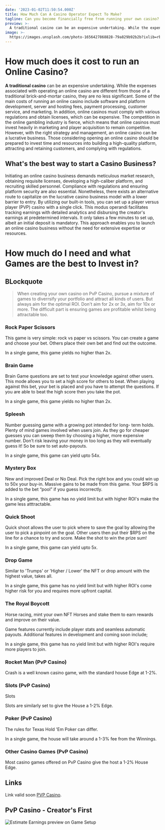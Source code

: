 ```yaml
---
date: '2023-01-02T11:50:54.000Z'
title: How Much Can A Casino Operator Expect To Make?
tagline: Can you become financially free from running your own casino?
preview: >-
  A traditional casino can be an expensive undertaking. While the expenses associated with operating an online casino are different from those of a traditional brick-and-mortar casino, they are no less significant. Some of the main costs of running an online casino include software and platform development, server and hosting fees, payment processing, customer service, and marketing.
image: >-
  https://images.unsplash.com/photo-1656427868828-79a829b92b2b?ixlib=rb-1.2.1&ixid=MnwxMjA3fDB8MHxwaG90by1wYWdlfHx8fGVufDB8fHx8&auto=format&fit=crop&w=1332&q=80
---
```


# How much does it cost to run an Online Casino?

**A traditional casino** can be an expensive undertaking. While the expenses associated with operating an online casino are different from those of a traditional brick-and-mortar casino, they are no less significant. Some of the main costs of running an online casino include software and platform development, server and hosting fees, payment processing, customer service, and marketing. In addition, online casinos must comply with various regulations and obtain licenses, which can be expensive. The competition in the online gambling industry is fierce, which means that online casinos must invest heavily in marketing and player acquisition to remain competitive. However, with the right strategy and management, an online casino can be a lucrative business. Those considering opening an online casino should be prepared to invest time and resources into building a high-quality platform, attracting and retaining customers, and complying with regulations.

## What's the best way to start a Casino Business?

Initiating an online casino business demands meticulous market research, obtaining requisite licenses, developing a high-caliber platform, and recruiting skilled personnel. Compliance with regulations and ensuring platform security are also essential. Nonetheless, there exists an alternative route to capitalize on the lucrative casino business model with a lower barrier to entry. By utilizing our built-in tools, you can set up a player versus player (PVP) casino with a single click. This modus operandi facilitates tracking earnings with detailed analytics and disbursing the creator's earnings at predetermined intervals. It only takes a few minutes to set up, albeit an initial deposit is mandatory. This approach enables you to launch an online casino business without the need for extensive expertise or resources.

# How much do I need and what Games are the best to Invest in?

## BLockquote

> When creating your own casino on PvP Casino, pursue a mixture of games to diverrsify your portfolio and attract all kinds of users. But always aim for the optimal ROI. Don't aim for 2x or 3x, aim for 10x or more. The difficult part is ensuring games are profitable whilst being attractable too.

### Rock Paper Scissors

This game is very simple: rock vs paper vs scissors. You can create a game and choose your bet. Others place their own bet and find out the outcome.

In a single game, this game yields no higher than 2x.

### Brain Game

Brain Game questions are set to test your knowledge against other users. This mode allows you to set a high score for others to beat. When playing against this bet, your bet is placed and you have to attempt the questions. If you are able to beat the high score then you take the pot.

In a single game, this game yields no higher than 2x.

### Spleesh

Number guessing game with a growing pot intended for long- term holds. Plenty of mind games involved when users join. As they go for cheaper guesses you can sweep them by choosing a higher, more expensive number. Don’t risk leaving your money in too long as they will eventually guess it! So be sure to set auto-payouts.

In a single game, this game can yield upto 54x.

### Mystery Box

New and improved Deal or No Deal. Pick the right box and you could win up to 50x your buy-in. Massive gains to be made from this game. Your $RPS is added to the bet “pool” if you guess incorrectly.

In a single game, this game has no yield limit but with higher ROI's make the game less atttractable.

### Quick Shoot

Quick shoot allows the user to pick where to save the goal by allowing the user to pick a pinpoint on the goal. Other users then put their $RPS on the line for a chance to try and score. Make the shot to win the prize sum!

In a single game, this game can yield upto 5x.

### Drop Game

Similar to 'Trumps' or 'Higher / Lower' the NFT or drop amount with the highest value, takes all.

In a single game, this game has no yield limit but with higher ROI's come higher risk for you and requires more upfront capital.

### The Royal Boycott

Horse racing, mint your own NFT Horses and stake them to earn rewards and improve on their value.

Game features currently include player stats and seamless automatic payouts. Additional features in development and coming soon include;

In a single game, this game has no yield limit but with higher ROI's require more players to join.

### Rocket Man (PvP Casino)

Crash is a well known casino game, with the standard house Edge at 1-2%.

### Slots (PvP Casino)

Slots

Slots are similarly set to give the House a 1-2% Edge.


### Poker (PvP Casino)

The rules for Texas Hold 'Em Poker can differ.

In a single game, the house will take around a 1-3% fee from the Winnings.

### Other Casino Games (PvP Casino)

Most casino games offered on PvP Casino give the host a 1-2% House Edge.

## Links

Link valid soon [PVP Casino](https://pvp.casino).

## PvP Casino - Creator's First

![Estimate Earnings preview on Game Setup](https://uploads-ssl.webflow.com/6097a2499efec713b2cb1c07/6400a9d14f4c49a478cacd3c_Home%20Screen%20-%20Menu%20collapse.png)
